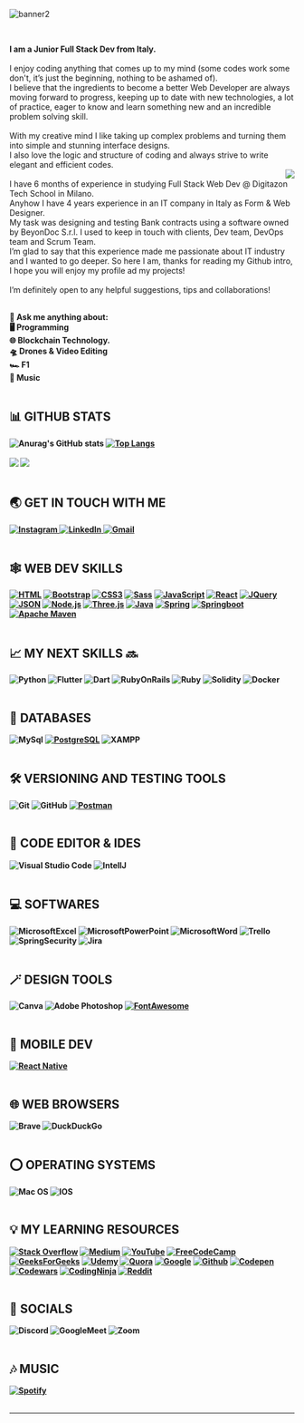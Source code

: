 ![banner2](https://user-images.githubusercontent.com/117380515/232106674-04099499-90f1-4ecc-b884-157e30a01020.png)
<br />

<br />
<p align="left"><b>I am a Junior Full Stack Dev from Italy.</b><br/><br/>I enjoy coding anything that comes up to my mind (some codes work some don't, it’s just the beginning, nothing to be ashamed of).<br/>I believe that the ingredients to become a better Web Developer are always moving forward to progress, keeping up to date with new technologies, a lot of practice, eager to know and learn something new and an incredible problem solving skill.<br/><br/>With my creative mind I like taking up complex problems and turning them into simple and stunning interface designs.<br/>I also love the logic and structure of coding and always strive to write elegant and efficient codes.<br />
<img align="right" src="https://user-images.githubusercontent.com/117380515/232107093-430f109b-d3bf-4bf6-af99-1a2fce4e67fe.png"/>
<br/>I have 6 months of experience in studying Full Stack Web Dev @ Digitazon Tech School in Milano. <br/>Anyhow I have 4 years experience in an IT company in Italy as Form & Web Designer.<br/>My task was designing and testing Bank contracts using a software owned by BeyonDoc S.r.l. I used to keep in touch with clients, Dev team, DevOps team and Scrum Team.<br/>I’m glad to say that this experience made me passionate about IT industry and I wanted to go deeper. So here I am, thanks for reading my Github intro, I hope you will enjoy my profile ad my projects!<br/><br/>I’m definitely open to any helpful suggestions, tips and collaborations!<br /><br />

 <b>💬 Ask me anything about:<br />
 🖥️ Programming<br />
 🌐 Blockchain Technology.<br />
 🛸 Drones & Video Editing<br />
 🏎️ F1<br />
 🎼 Music<br /><b></b><br/>
## 📊 **GITHUB STATS**
![Anurag's GitHub stats](https://github-readme-stats.vercel.app/api?username=andrewdevwild&show_icons=true&theme=tokyonight)
[![Top Langs](https://github-readme-stats-git-masterrstaa-rickstaa.vercel.app/api/top-langs/?username=andrewdevwild&theme=synthwave&layout=compact)](https://github.com/andrewdevwild/github-readme-stats)<br /><br />
![](https://img.shields.io/github/followers/andrewdevwild?logo=github&style=for-the-badge&color=0891b2&labelColor=1c1917)
![](https://komarev.com/ghpvc/?username=andrewdevwild&color=brightgreen&style=for-the-badge)
<br />
<br />

## 🌏 **GET IN TOUCH WITH ME**
<a href="https://instagram.com/andrew___wild?igshid=YmMyMTA2M2Y="> 
    <img src="https://img.shields.io/badge/Instagram-E4405F?style=for-the-badge&logo=instagram&logoColor=white" title="Instagram"  alt="Instagram"/>
</a>
<a  href="https://www.linkedin.com/in/andrea-selvaggio-fullstackdev/">
    <img src="https://img.shields.io/badge/LinkedIn-0077B5?style=for-the-badge&logo=linkedin&logoColor=white" title="LinkedIn"  alt="LinkedIn"/>
</a>
<a href="mailto:andrew95wild@icloud.com"> 
    <img src="https://img.shields.io/badge/Gmail-D14836?style=for-the-badge&logo=gmail&logoColor=white" title="Gmail"  alt="Gmail"/>
</a>
<br />
<br />

## 🕸️ **WEB DEV SKILLS**
[![HTML](https://img.shields.io/badge/HTML5-E34F26?style=for-the-badge&logo=html5&logoColor=white "HTML")][repo]
[![Bootstrap](https://img.shields.io/badge/Bootstrap-563D7C?style=for-the-badge&logo=bootstrap&logoColor=white "Bootstrap")][repo]
[![CSS3](https://img.shields.io/badge/CSS3-1572B6?style=for-the-badge&logo=css3&logoColor=white "CSS")][repo]
[![Sass](https://img.shields.io/badge/Sass-CC6699?style=for-the-badge&logo=sass&logoColor=white "SASS")][repo]
[![JavaScript](https://img.shields.io/badge/JavaScript-F7DF1E?style=for-the-badge&logo=javascript&logoColor=black "JavaScript")][repo]
[![React](https://img.shields.io/badge/React-20232A?style=for-the-badge&logo=react&logoColor=61DAFB "React")][repo]
[![JQuery](https://img.shields.io/badge/jQuery-0769AD?style=for-the-badge&logo=jquery&logoColor=white "JQuery")][repo]
[![JSON](https://img.shields.io/badge/json-5E5C5C?style=for-the-badge&logo=json&logoColor=white "JSON")][repo]
[![Node.js](https://img.shields.io/badge/Node.js-43853D?style=for-the-badge&logo=node.js&logoColor=white "Nodejs")][repo]
[![Three.js](https://img.shields.io/badge/threejs-black?style=for-the-badge&logo=three.js&logoColor=white "Three.js")][repo]
[![Java](https://img.shields.io/badge/java-%23ED8B00.svg?style=for-the-badge&logo=java&logoColor=white "Java")][repo]
[![Spring](https://img.shields.io/badge/Spring-6DB33F?style=for-the-badge&logo=spring&logoColor=white "Spring")][repo]
[![Springboot](https://img.shields.io/badge/Spring_Boot-F2F4F9?style=for-the-badge&logo=spring-boot "Springboot")][repo]
[![Apache Maven](https://img.shields.io/badge/apache_maven-C71A36?style=for-the-badge&logo=apachemaven&logoColor=white "Apache Maven")][repo]
<br />
<br />
## 📈 **MY NEXT SKILLS 🔜**
![Python](https://img.shields.io/badge/Python-FFD43B?style=for-the-badge&logo=python&logoColor=blue "Python")
![Flutter](https://img.shields.io/badge/Flutter-02569B?style=for-the-badge&logo=flutter&logoColor=white "Flutter")
![Dart](https://img.shields.io/badge/Dart-0175C2?style=for-the-badge&logo=dart&logoColor=white "Dart")
![RubyOnRails](https://img.shields.io/badge/Ruby_on_Rails-CC0000?style=for-the-badge&logo=ruby-on-rails&logoColor=white "Ruby on Rails")
![Ruby](https://img.shields.io/badge/Ruby-CC342D?style=for-the-badge&logo=ruby&logoColor=white "Ruby")
![Solidity](https://img.shields.io/badge/Solidity-e6e6e6?style=for-the-badge&logo=solidity&logoColor=black "Solidity")
![Docker](https://img.shields.io/badge/docker-%230db7ed.svg?style=for-the-badge&logo=docker&logoColor=white "Docker")
<br />
<br />
## 📅 **DATABASES**
![MySql](https://img.shields.io/badge/MySQL-005C84?style=for-the-badge&logo=mysql&logoColor=white "MySql")
[![PostgreSQL](https://img.shields.io/badge/PostgreSQL-316192?style=for-the-badge&logo=postgresql&logoColor=white "PostgreSQL")][repo]
![XAMPP](https://img.shields.io/badge/Xampp-F37623?style=for-the-badge&logo=xampp&logoColor=white "XAMPP")
<br />
<br />
   
## 🛠️ **VERSIONING AND TESTING TOOLS**
![Git](https://img.shields.io/badge/git-%23F05033.svg?style=for-the-badge&logo=git&logoColor=white "Git")
![GitHub](https://img.shields.io/badge/github-%23121011.svg?style=for-the-badge&logo=github&logoColor=white "GitHub")
[![Postman](https://img.shields.io/badge/Postman-FF6C37?style=for-the-badge&logo=postman&logoColor=white "Postman")][pst]
<br />
<br />
   
## 📄 **CODE EDITOR & IDES**
![Visual Studio Code](https://img.shields.io/badge/VS%20Code-0078d7.svg?style=for-the-badge&logo=visual-studio-code&logoColor=white "Visual Studio Code")
![IntellJ](https://img.shields.io/badge/IntelliJ_IDEA-000000.svg?style=for-the-badge&logo=intellij-idea&logoColor=white "IntellJ")
<br />
<br />
   
## 💻 **SOFTWARES**
![MicrosoftExcel](https://img.shields.io/badge/Microsoft_Excel-217346?style=for-the-badge&logo=microsoft-excel&logoColor=white "Microsoft Excel")
![MicrosoftPowerPoint](https://img.shields.io/badge/Microsoft_PowerPoint-B7472A?style=for-the-badge&logo=microsoft-powerpoint&logoColor=white "Microsoft PowerPoint")
![MicrosoftWord](https://img.shields.io/badge/Microsoft_Word-2B579A?style=for-the-badge&logo=microsoft-word&logoColor=white "Microsoft Word")
![Trello](https://img.shields.io/badge/Trello-0052CC?style=for-the-badge&logo=trello&logoColor=white "Trello")
![SpringSecurity](https://img.shields.io/badge/Spring_Security-6DB33F?style=for-the-badge&logo=Spring-Security&logoColor=white "Spring Security")
![Jira](https://img.shields.io/badge/Jira-0052CC?style=for-the-badge&logo=Jira&logoColor=white "Jira")
<br />
<br />
   
## 🪄 **DESIGN TOOLS**
![Canva](https://img.shields.io/badge/Canva-%2300C4CC.svg?&style=for-the-badge&logo=Canva&logoColor=white "Canva")
![Adobe Photoshop](https://img.shields.io/badge/adobe%20photoshop-%2331A8FF.svg?style=for-the-badge&logo=adobe%20photoshop&logoColor=white)
[![FontAwesome](https://img.shields.io/badge/Font_Awesome-339AF0?style=for-the-badge&logo=fontawesome&logoColor=white)][ftw]
<br />
<br />

## 📱 **MOBILE DEV**
[![React Native](https://img.shields.io/badge/React_Native-20232A?style=for-the-badge&logo=react&logoColor=61DAFB "React Native")][repo]
<br />
<br />

## 🌐 **WEB BROWSERS**
![Brave](https://img.shields.io/badge/Brave-FB542B?style=for-the-badge&logo=Brave&logoColor=white "Brave")
![DuckDuckGo](https://img.shields.io/badge/DuckDuckGo-DE5833?style=for-the-badge&logo=DuckDuckGo&logoColor=white "DuckDuckGo")
<br />
<br />

## ⭕ **OPERATING SYSTEMS**
![Mac OS](https://img.shields.io/badge/mac%20os-000000?style=for-the-badge&logo=apple&logoColor=white "Mac OS")
![IOS](https://img.shields.io/badge/iOS-000000?style=for-the-badge&logo=ios&logoColor=white "IOS")
<br />
<br />

## 💡 **MY LEARNING RESOURCES**
[![Stack Overflow](https://img.shields.io/badge/Stack_Overflow-FE7A16?style=for-the-badge&logo=stack-overflow&logoColor=white)][sof]
[![Medium](https://img.shields.io/badge/Medium-12100E?style=for-the-badge&logo=medium&logoColor=white)][medium]
[![YouTube](https://img.shields.io/badge/YouTube-FF0000?style=for-the-badge&logo=youtube&logoColor=white)][youtube]
[![FreeCodeCamp](https://img.shields.io/badge/Freecodecamp-%23123.svg?&style=for-the-badge&logo=freecodecamp&logoColor=green)][fcc]
[![GeeksForGeeks](https://img.shields.io/badge/GeeksforGeeks-298D46?style=for-the-badge&logo=geeksforgeeks&logoColor=white)][gog]
[![Udemy](https://img.shields.io/badge/Udemy-A435F0?style=for-the-badge&logo=Udemy&logoColor=white)][udemy]
[![Quora](https://img.shields.io/badge/Quora-%23B92B27.svg?style=for-the-badge&logo=Quora&logoColor=white)][quora]
[![Google](https://img.shields.io/badge/google-4285F4?style=for-the-badge&logo=google&logoColor=white)][google]
[![Github](https://img.shields.io/badge/GitHub-100000?style=for-the-badge&logo=github&logoColor=white)][github]
[![Codepen](https://img.shields.io/badge/Codepen-000000?style=for-the-badge&logo=codepen&logoColor=white)][cpe]
[![Codewars](https://img.shields.io/badge/Codewars-B1361E?style=for-the-badge&logo=Codewars&logoColor=white)][cwa]
[![CodingNinja](https://img.shields.io/badge/coding%20ninjas-DD6620?style=for-the-badge&logo=codingninjas&logoColor=white)][cnj]
[![Reddit](https://img.shields.io/badge/Reddit-FF4500?style=for-the-badge&logo=reddit&logoColor=white)][rdt]
<br />
<br />

## 👾 **SOCIALS**
![Discord](https://img.shields.io/badge/Discord-5865F2?style=for-the-badge&logo=discord&logoColor=white "Discord")
![GoogleMeet](https://img.shields.io/badge/Google%20Meet-00897B?style=for-the-badge&logo=google-meet&logoColor=white "Google Meet")
![Zoom](https://img.shields.io/badge/Zoom-2D8CFF?style=for-the-badge&logo=zoom&logoColor=white "Zoom")
<br />
<br />

## 🎶 MUSIC
[![Spotify](https://img.shields.io/badge/Spotify-1ED760?&style=for-the-badge&logo=spotify&logoColor=white "Spotify")][spo]
<br />
<br />

[medium]: https://www.medium.com/
[github]: https://www.github.com/
[google]: https://www.google.com
[youtube]: https://www.youtube.com
[quora]: https://www.quora.com/
[udemy]: https://www.udemy.com/
[gog]: https://www.geeksforgeeks.org/
[fcc]: https://www.freecodecamp.org/
[sof]: https://www.stackoverflow.com/
[repo]: https://www.github.com/andrewdevwild?tab=repositories
[cpe]: https://www.codepen.com
[cwa]: https://www.codewar.com
[cnj]: https://www.codingninja.com
[spo]: https://www.spotify.com
[rdt]: https://www.reddit.com
[pst]: https://www.postman.com/
[ftw]: https://fontawesome.com/
<hr />
